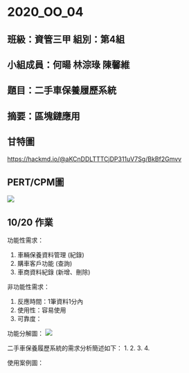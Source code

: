 # 2020_OO_04

## 班級：資管三甲  組別：第4組

## 小組成員：何暘 林淙琭 陳馨維

## 題目：二手車保養履歷系統

## 摘要：區塊鏈應用


## 甘特圖

<https://hackmd.io/@aKCnDDLTTTCjDP311uV7Sg/BkBf2Gmvv>

## PERT/CPM圖
![](https://i.imgur.com/MCCJTYz.jpg)


## 10/20 作業

功能性需求：
1. 車輛保養資料管理 (紀錄)
2. 購車客戶功能 (查詢)
3. 車商資料紀錄 (新增、刪除)

非功能性需求：
1. 反應時間：1筆資料1分內
2. 使用性：容易使用
3. 可靠度：
             
功能分解圖：
![](https://i.imgur.com/g67NLTL.jpeg)

二手車保養履歷系統的需求分析簡述如下：
1. 
2. 
3. 
4. 

使用案例圖：
